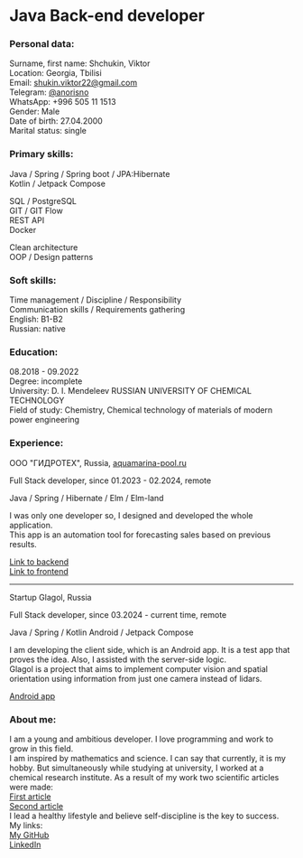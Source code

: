 # Java Back-еnd developer

### Personal data:

Surname, first name: Shchukin, Viktor  
Location: Georgia, Tbilisi  
Email: shukin.viktor22@gmail.com  
Telegram: [@anorisno](https://t.me/anorisno)   
WhatsApp: +996 505 11 1513  
Gender: Male  
Date of birth: 27.04.2000  
Marital status: single  

### Primary skills:

Java / Spring / Spring boot / JPA:Hibernate  
Kotlin / Jetpack Compose

SQL / PostgreSQL  
GIT / GIT Flow  
REST API  
Docker

Clean architecture  
OOP / Design patterns

### Soft skills:

Time management / Discipline / Responsibility  
Communication skills / Requirements gathering  
English: B1-B2  
Russian: native

### Education:

08.2018 - 09.2022  
Degree: incomplete  
University: D. I. Mendeleev RUSSIAN UNIVERSITY OF CHEMICAL TECHNOLOGY  
Field of study: Chemistry, Chemical technology of materials of modern power engineering  

### Experience:

ООО "ГИДРОТЕХ", Russia,
[aquamarina-pool.ru](https://aquamarina-pool.ru/)

Full Stack developer, since 01.2023 - 02.2024, remote

Java / Spring / Hibernate / Elm / Elm-land

I was only one developer so, I designed and developed the whole application.  
This app is an automation tool for forecasting
sales based on previous results.

[Link to backend](https://github.com/ViktorShchukin/saleAdviser/tree/main)  
[Link to frontend](https://github.com/ViktorShchukin/elmClientForSailAdviser.git)

-------------------------------------------

Startup Glagol, Russia

Full Stack developer, since 03.2024 - current time, remote

Java / Spring / Kotlin Android / Jetpack Compose  

I am developing the client side, which is an Android app. It is a
test app that proves the idea. Also, I assisted with the server-side logic.  
Glagol is a project that aims to implement computer
vision and spatial orientation using information from
just one camera instead of lidars.

[Android app](https://github.com/ViktorShchukin/LocationTracker/tree/main)

### About me:

I am a young and ambitious developer.
I love programming and work to grow in this field.  
I am inspired by mathematics and science. I can say that currently, 
it is my hobby. But simultaneously while studying at university, I
worked at a chemical research institute. As a result of my work
two scientific articles were made:  
[First article](https://doi.org/10.3390/inorganics10090127)  
[Second article](https://doi.org/10.1016/j.nima.2022.167637)  
I lead a healthy lifestyle and believe self-discipline is the key to success.  
My links:  
[My GitHub](https://github.com/ViktorShchukin)  
[LinkedIn](https://www.linkedin.com/in/viktor-shchukin-682a33259/)  